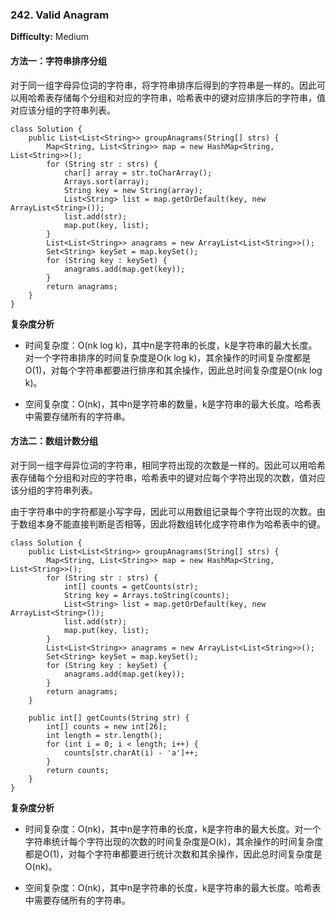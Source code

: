 ### 242. Valid Anagram

**Difficulty:** Medium

#### 方法一：字符串排序分组

对于同一组字母异位词的字符串，将字符串排序后得到的字符串是一样的。因此可以用哈希表存储每个分组和对应的字符串，哈希表中的键对应排序后的字符串，值对应该分组的字符串列表。

```
class Solution {
    public List<List<String>> groupAnagrams(String[] strs) {
        Map<String, List<String>> map = new HashMap<String, List<String>>();
        for (String str : strs) {
            char[] array = str.toCharArray();
            Arrays.sort(array);
            String key = new String(array);
            List<String> list = map.getOrDefault(key, new ArrayList<String>());
            list.add(str);
            map.put(key, list);
        }
        List<List<String>> anagrams = new ArrayList<List<String>>();
        Set<String> keySet = map.keySet();
        for (String key : keySet) {
            anagrams.add(map.get(key));
        }
        return anagrams;
    }
}
```

**复杂度分析**

- 时间复杂度：O(nk log k)，其中n是字符串的长度，k是字符串的最大长度。对一个字符串排序的时间复杂度是O(k log k)，其余操作的时间复杂度都是O(1)，对每个字符串都要进行排序和其余操作，因此总时间复杂度是O(nk log k)。

- 空间复杂度：O(nk)，其中n是字符串的数量，k是字符串的最大长度。哈希表中需要存储所有的字符串。

#### 方法二：数组计数分组

对于同一组字母异位词的字符串，相同字符出现的次数是一样的。因此可以用哈希表存储每个分组和对应的字符串，哈希表中的键对应每个字符出现的次数，值对应该分组的字符串列表。

由于字符串中的字符都是小写字母，因此可以用数组记录每个字符出现的次数。由于数组本身不能直接判断是否相等，因此将数组转化成字符串作为哈希表中的键。

```
class Solution {
    public List<List<String>> groupAnagrams(String[] strs) {
        Map<String, List<String>> map = new HashMap<String, List<String>>();
        for (String str : strs) {
            int[] counts = getCounts(str);
            String key = Arrays.toString(counts);
            List<String> list = map.getOrDefault(key, new ArrayList<String>());
            list.add(str);
            map.put(key, list);
        }
        List<List<String>> anagrams = new ArrayList<List<String>>();
        Set<String> keySet = map.keySet();
        for (String key : keySet) {
            anagrams.add(map.get(key));
        }
        return anagrams;
    }

    public int[] getCounts(String str) {
        int[] counts = new int[26];
        int length = str.length();
        for (int i = 0; i < length; i++) {
            counts[str.charAt(i) - 'a']++;
        }
        return counts;
    }
}
```

**复杂度分析**

- 时间复杂度：O(nk)，其中n是字符串的长度，k是字符串的最大长度。对一个字符串统计每个字符出现的次数的时间复杂度是O(k)，其余操作的时间复杂度都是O(1)，对每个字符串都要进行统计次数和其余操作，因此总时间复杂度是O(nk)。

- 空间复杂度：O(nk)，其中n是字符串的长度，k是字符串的最大长度。哈希表中需要存储所有的字符串。
